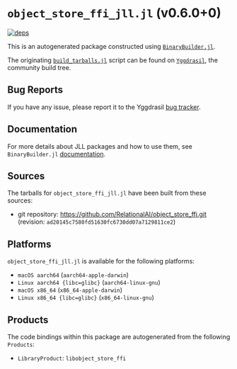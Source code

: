 # `object_store_ffi_jll.jl` (v0.6.0+0)

[![deps](https://juliahub.com/docs/object_store_ffi_jll/deps.svg)](https://juliahub.com/ui/Packages/object_store_ffi_jll/6PYoy?page=2)

This is an autogenerated package constructed using [`BinaryBuilder.jl`](https://github.com/JuliaPackaging/BinaryBuilder.jl).

The originating [`build_tarballs.jl`](https://github.com/JuliaPackaging/Yggdrasil/blob/c8d2b7382896481103511362454e674f932e87bf/O/object_store_ffi/build_tarballs.jl) script can be found on [`Yggdrasil`](https://github.com/JuliaPackaging/Yggdrasil/), the community build tree.

## Bug Reports

If you have any issue, please report it to the Yggdrasil [bug tracker](https://github.com/JuliaPackaging/Yggdrasil/issues).

## Documentation

For more details about JLL packages and how to use them, see `BinaryBuilder.jl` [documentation](https://docs.binarybuilder.org/stable/jll/).

## Sources

The tarballs for `object_store_ffi_jll.jl` have been built from these sources:

* git repository: https://github.com/RelationalAI/object_store_ffi.git (revision: `ad20145c7580fd51630fc6730dd07a7129811ce2`)

## Platforms

`object_store_ffi_jll.jl` is available for the following platforms:

* `macOS aarch64` (`aarch64-apple-darwin`)
* `Linux aarch64 {libc=glibc}` (`aarch64-linux-gnu`)
* `macOS x86_64` (`x86_64-apple-darwin`)
* `Linux x86_64 {libc=glibc}` (`x86_64-linux-gnu`)

## Products

The code bindings within this package are autogenerated from the following `Products`:

* `LibraryProduct`: `libobject_store_ffi`
